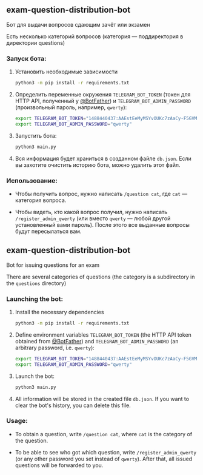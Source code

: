 ## exam-question-distribution-bot

Бот для выдачи вопросов сдающим зачёт или экзамен

Есть несколько категорий вопросов (категория — поддиректория в директории questions)

### Запуск бота:

1. Установить необходимые зависимости
    ```bash
    python3 -m pip install -r requirements.txt
    ```

2. Определить переменные окружения `TELEGRAM_BOT_TOKEN` (токен для HTTP API, полученный
   у [@BotFather](http://t.me/BotFather)) и `TELEGRAM_BOT_ADMIN_PASSWORD` (произвольный пароль, например, `qwerty`):
    ```bash
    export TELEGRAM_BOT_TOKEN="1488440437:AAEstEeMyMSYvOUKc7zAaCy-F5GVM12-oF4"
    export TELEGRAM_BOT_ADMIN_PASSWORD="qwerty"
    ```

3. Запустить бота:
    ```bash
    python3 main.py
    ```

4. Вся информация будет храниться в созданном файле `db.json`. Если вы захотите очистить историю бота, можно удалить
   этот файл.

### Использование:

* Чтобы получить вопрос, нужно написать `/question cat`, где `cat` — категория вопроса.

* Чтобы видеть, кто какой вопрос получил, нужно написать `/register_admin_qwerty` (или вместо `qwerty` — любой другой
  установленный вами пароль). После этого все выданные вопросы будут пересылаться вам.

## exam-question-distribution-bot

Bot for issuing questions for an exam

There are several categories of questions (the category is a subdirectory in the `questions` directory)

### Launching the bot:

1. Install the necessary dependencies
    ```bash
    python3 -m pip install -r requirements.txt
    ```

2. Define environment variables `TELEGRAM_BOT_TOKEN` (the HTTP API token obtained
   from [@BotFather](http://t.me/BotFather)) and `TELEGRAM_BOT_ADMIN_PASSWORD` (an arbitrary password, i.e. `qwerty`):
    ```bash
    export TELEGRAM_BOT_TOKEN="1488440437:AAEstEeMyMSYvOUKc7zAaCy-F5GVM12-oF4"
    export TELEGRAM_BOT_ADMIN_PASSWORD="qwerty"
    ```

3. Launch the bot:
    ```bash
    python3 main.py
    ```

4. All information will be stored in the created file `db.json`. If you want to clear the bot's history, you can delete
   this file.

### Usage:

* To obtain a question, write `/question cat`, where `cat` is the category of the question.

* To be able to see who got which question, write `/register_admin_qwerty `(or any other password you set instead
  of `qwerty`). After that, all issued questions will be forwarded to you.